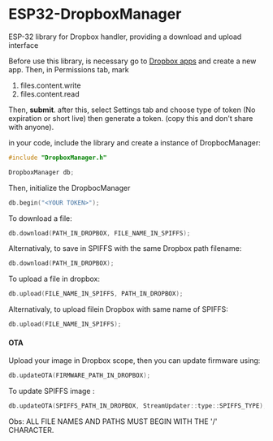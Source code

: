 # ESP32-DropboxManager

ESP-32 library for Dropbox handler, providing a download and upload interface 

Before use this library, is necessary go to [Dropbox apps](https://www.dropbox.com/developers/apps) and create a new app. Then, in  Permissions tab, mark 

1. files.content.write
2. files.content.read

Then, **submit**. after this, select Settings tab and choose type of token (No expiration or short live) then generate a token. (copy this and don't share with anyone).

in your code, include the library and create a instance of DropbocManager:

```cpp
#include "DropboxManager.h"

DropboxManager db;
```

Then, initialize the DropbocManager

```cpp
db.begin("<YOUR TOKEN>");
```

To download a file:

```cpp
db.download(PATH_IN_DROPBOX, FILE_NAME_IN_SPIFFS);
```

Alternativaly, to save in SPIFFS with the same  Dropbox path filename:

```cpp
db.download(PATH_IN_DROPBOX);
```

To upload a file in dropbox:

```cpp
db.upload(FILE_NAME_IN_SPIFFS, PATH_IN_DROPBOX);
```

Alternativaly, to upload filein Dropbox with same name of SPIFFS:

```cpp
db.upload(FILE_NAME_IN_SPIFFS);
```

#### OTA

Upload your image in Dropbox scope, then you can update firmware using:

```cpp
db.updateOTA(FIRMWARE_PATH_IN_DROPBOX);
```

To update SPIFFS image :

```cpp
db.updateOTA(SPIFFS_PATH_IN_DROPBOX, StreamUpdater::type::SPIFFS_TYPE);
```

Obs: ALL FILE NAMES AND PATHS MUST BEGIN WITH THE '/' CHARACTER.
